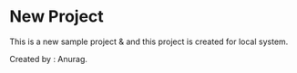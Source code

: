 # New Project

This is a new sample project & and this project is created for local system.

Created by : Anurag.